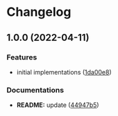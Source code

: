 # Changelog

## 1.0.0 (2022-04-11)


### Features

* initial implementations ([1da00e8](https://github.com/extra2000/hashcat-podman/commit/1da00e885683efadb0795cba1ee8498ed207b47d))


### Documentations

* **README:** update ([44947b5](https://github.com/extra2000/hashcat-podman/commit/44947b57fe29d0d1776a6ca85abb62e562b6b029))

